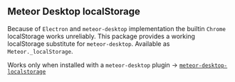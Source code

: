 ## Meteor Desktop localStorage

Because of `Electron` and `meteor-desktop` implementation the builtin `Chrome` localStorage works unreliably.
This package provides a working localStorage substitute for `meteor-desktop`.
Available as `Meteor._localStorage`.

Works only when installed with a `meteor-desktop` plugin -> [`meteor-desktop-localstorage`](https://www.npmjs.com/package/meteor-desktop-localstorage) 
